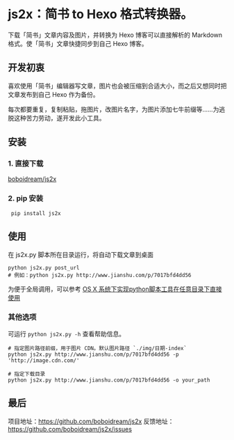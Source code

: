# js2x：简书 to Hexo 格式转换器。

下载「简书」文章内容及图片，并转换为 Hexo 博客可以直接解析的 Markdown 格式。使「简书」文章快捷同步到自己 Hexo 博客。

## 开发初衷
喜欢使用「简书」编辑器写文章，图片也会被压缩到合适大小，而之后又想同时把文章发布到自己 Hexo 作为备份。

每次都要重复，复制粘贴，拖图片，改图片名字，为图片添加七牛前缀等……为逃脱这种苦力劳动，遂开发此小工具。

## 安装

### 1. 直接下载
[boboidream/js2x](https://github.com/boboidream/js2x/tree/master/js2x)

### 2. pip 安装

     pip install js2x

## 使用
在 js2x.py 脚本所在目录运行，将自动下载文章到桌面

    python js2x.py post_url
    # 例如：python js2x.py http://www.jianshu.com/p/7017bfd4dd56

为便于全局调用，可以参考 [OS X 系统下实现python脚本工具在任意目录下直接使用](http://blog.csdn.net/ldstartnow/article/details/53616154)

### 其他选项

可运行 `python js2x.py -h` 查看帮助信息。

    # 指定图片路径前缀，用于图片 CDN。默认图片路径 `./img/日期-index`
    python js2x.py http://www.jianshu.com/p/7017bfd4dd56 -p 'http://image.cdn.com/'

    # 指定下载目录
    python js2x.py http://www.jianshu.com/p/7017bfd4dd56 -o your_path

## 最后

项目地址：https://github.com/boboidream/js2x
反馈地址：https://github.com/boboidream/js2x/issues
